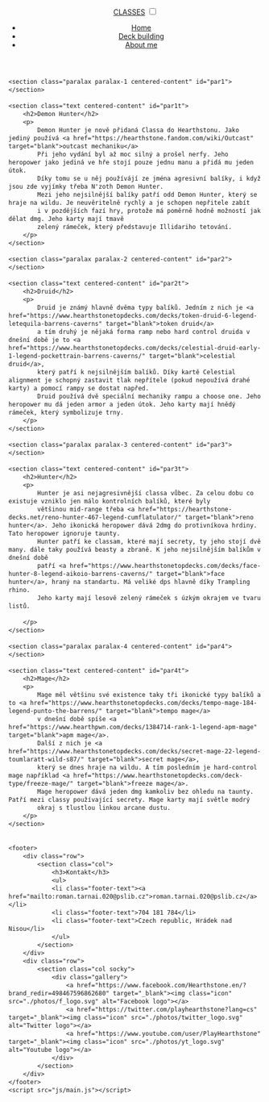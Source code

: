 <!DOCTYPE html>
<html lang="en">
<head>
    <meta charset="UTF-8">
    <meta http-equiv="X-UA-Compatible" content="IE=edge">
    <meta name="viewport" content="width=device-width, initial-scale=1.0">
    <link rel="stylesheet" href="./styles/style.css">
    <title>Classes</title>
</head>
<body onresize="myFunc()" onload="myFunc()">
    <header class="header">
        <a href="https://hearthstone.fandom.com/wiki/Class" target="blank" class="logo">CLASSES</a>
        <input type="checkbox" class="menu-btn" id="menu-btn">
        <label for="menu-btn" class="menu-icon"><span class="nav-icon"></span></label>
        <ul class="menu">
            <li><a href="#">Home</a></li>
            <li><a href="#">Deck building</a></li>
            <li><a href="#">About me</a></li>
        </ul>
    </header>

    <section class="paralax paralax-1 centered-content" id="par1">
    </section>

    <section class="text centered-content" id="par1t">
        <h2>Demon Hunter</h2>
        <p>
            Demon Hunter je nově přidaná Classa do Hearthstonu. Jako jediný používá <a href="https://hearthstone.fandom.com/wiki/Outcast" target="blank">outcast mechaniku</a>
            Při jeho vydání byl až moc silný a prošel nerfy. Jeho heropower jako jediná ve hře stojí pouze jednu manu a přidá mu jeden útok.
            Díky tomu se u něj používájí ze jména agresivní balíky, i když jsou zde vyjímky třeba N'zoth Demon Hunter. 
            Mezi jeho nejsilnější balíky patří odd Demon Hunter, který se hraje na wildu. Je neuvěritelně rychlý a je schopen nepřitele zabít
            i v pozdějších fazí hry, protože má poměrně hodně možností jak dělat dmg. Jeho karty mají tmavě
            zelený rámeček, který představuje Illidariho tetování.
        </p>
    </section>

    <section class="paralax paralax-2 centered-content" id="par2">
    </section>

    <section class="text centered-content" id="par2t">
        <h2>Druid</h2>
        <p>
            Druid je známý hlavně dvěma typy balíků. Jedním z nich je <a href="https://www.hearthstonetopdecks.com/decks/token-druid-6-legend-letequila-barrens-caverns" target="blank">token druid</a>
            a tím druhý je nějaká forma ramp nebo hard control druida v dnešní době je to <a href="https://www.hearthstonetopdecks.com/decks/celestial-druid-early-1-legend-pockettrain-barrens-caverns/" target="blank">celestial druid</a>,
            který patří k nejsilnějším balíků. Díky kartě Celestial alignment je schopný zastavit tlak nepřítele (pokud nepoužívá drahé karty) a pomocí rampy se dostat napřed.
            Druid používá dvě speciální mechaniky rampu a choose one. Jeho heropower mu dá jeden armor a jeden útok. Jeho karty mají hnědý rámeček, který symbolizuje trny.
        </p>
    </section>

    <section class="paralax paralax-3 centered-content" id="par3">
    </section>

    <section class="text centered-content" id="par3t">
        <h2>Hunter</h2>
        <p>
            Hunter je asi nejagresivnější classa vůbec. Za celou dobu co existuje vzniklo jen málo kontrolních balíků, které byly
            většinou mid-range třeba <a href="https://hearthstone-decks.net/reno-hunter-467-legend-cumflatulator/" target="blank">reno hunter</a>. Jeho ikonická heropower dává 2dmg do protivníkova hrdiny. Tato heropower ignoruje taunty.
            Hunter patří ke classam, které mají secrety, ty jeho stojí dvě many. dále taky používá beasty a zbraně. K jeho nejsilnějším balíkům v dnešní době
            patří <a href="https://www.hearthstonetopdecks.com/decks/face-hunter-8-legend-aikoio-barrens-caverns/" target="blank">face hunter</a>, hraný na standartu. Má veliké dps hlavně díky Trampling rhino.
            Jeho karty mají lesově zelený rámeček s úzkým okrajem ve tvaru listů.

        </p>
    </section>

    <section class="paralax paralax-4 centered-content" id="par4">
    </section>

    <section class="text centered-content" id="par4t">
        <h2>Mage</h2>
        <p>
            Mage měl většinu své existence taky tři ikonické typy balíků a to <a href="https://www.hearthstonetopdecks.com/decks/tempo-mage-184-legend-punto-the-barrens/" target="blank">tempo mage</a>
            v dnešní době spíše <a href="https://www.hearthpwn.com/decks/1384714-rank-1-legend-apm-mage" target="blank">apm mage</a>.
            Další z nich je <a href="https://www.hearthstonetopdecks.com/decks/secret-mage-22-legend-toumlaratt-wild-s87/" target="blank">secret mage</a>,
            který se dnes hraje na wildu. A tím posledním je hard-control mage například <a href="https://www.hearthstonetopdecks.com/deck-type/freeze-mage/" target="blank">freeze mage</a>.
            Mage heropower dává jeden dmg kamkoliv bez ohledu na taunty. Patří mezi classy používající secrety. Mage karty mají světle modrý
            okraj s tlustlou linkou arcane dustu.
        </p>
    </section>


    <footer>
        <div class="row">
            <section class="col">
                <h3>Kontakt</h3>
                <ul>
                <li class="footer-text"><a href="mailto:roman.tarnai.020@pslib.cz">roman.tarnai.020@pslib.cz</a></li>
                <li class="footer-text">704 181 784</li>
                <li class="footer-text">Czech republic, Hrádek nad Nisou</li>
                </ul>
            </section>
        </div>
        <div class="row">
            <section class="col socky">
                <div class="gallery">
                    <a href="https://www.facebook.com/Hearthstone.en/?brand_redir=498467596862680" target="_blank"><img class="icon" src="./photos/f_logo.svg" alt="Facebook logo"></a>
                    <a href="https://twitter.com/playhearthstone?lang=cs" target="_blank"><img class="icon" src="./photos/twitter_logo.svg" alt="Twitter logo"></a>
                    <a href="https://www.youtube.com/user/PlayHearthstone" target="_blank"><img class="icon" src="./photos/yt_logo.svg" alt="Youtube logo"></a>
                </div> 
            </section>
        </div>  
    </footer>
    <script src="js/main.js"></script>
</body>
</html>
